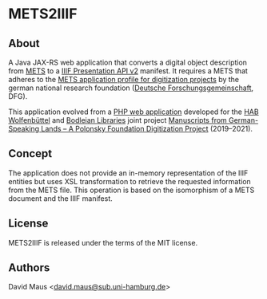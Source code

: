 METS2IIIF
=

About
-

A Java JAX-RS web application that converts a digital object description from
[METS](https://www.loc.gov/standards/mets/) to a [IIIF Presentation API v2](https://iiif.io/api/presentation/2.1/)
manifest. It requires a METS that adheres to the [METS application profile for digitization
projects](http://dfg-viewer.de/profil-der-metadaten/) by the german national research foundation ([Deutsche
Forschungsgemeinschaft](https://dfg.de), DFG).

This application evolved from a [PHP web application](https://github.com/dmj/diglib-iiif) developed for the [HAB
Wolfenbüttel](https://www.hab.de) and [Bodleian Libraries](https://www.bodleian.ox.ac.uk) joint project [Manuscripts
from German-Speaking Lands – A Polonsky Foundation Digitization Project](https://hab.bodleian.ox.ac.uk) (2019–2021).

Concept
-

The application does not provide an in-memory representation of the IIIF entities but uses XSL transformation to
retrieve the requested information from the METS file. This operation is based on the isomorphism of a METS document and
the IIIF manifest.

License
-

METS2IIIF is released under the terms of the MIT license.

Authors
-

David Maus &lt;david.maus@sub.uni-hamburg.de&gt;
